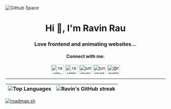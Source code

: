 ![Github Space](https://github.com/RavinRau/ravinrau/assets/12477629/a15dcf3b-5f16-449b-b682-d7a2690d433f)

<h1 align="center">Hi 👋, I'm Ravin Rau</h1>
<h3 align="center">Love frontend and animating websites...</h3>

<h4 align="center">Connect with me:</h4>
<p align="center">
  <a href="https://linkedin.com/in/ravin-rau" target="blank"><img align="center" src="https://raw.githubusercontent.com/rahuldkjain/github-profile-readme-generator/master/src/images/icons/Social/linked-in-alt.svg" alt="ravin-rau" height="30" width="40" /></a>
  <a href="https://codepen.io/ravinjr" target="blank"><img align="center" src="https://raw.githubusercontent.com/rahuldkjain/github-profile-readme-generator/master/src/images/icons/Social/codepen.svg" alt="ravinjr" height="30" width="40" /></a>
  <a href="https://dev.to/juniourrau" target="blank"><img align="center" src="https://raw.githubusercontent.com/rahuldkjain/github-profile-readme-generator/master/src/images/icons/Social/devto.svg" alt="juniourrau" height="30" width="40" /></a>
  <a href="https://codesandbox.com/juniourrau" target="blank"><img align="center" src="https://raw.githubusercontent.com/rahuldkjain/github-profile-readme-generator/master/src/images/icons/Social/codesandbox.svg" alt="juniourrau" height="30" width="40" /></a>
  <a href="https://medium.com/@ravinrau1" target="blank"><img align="center" src="https://raw.githubusercontent.com/rahuldkjain/github-profile-readme-generator/master/src/images/icons/Social/medium.svg" alt="@ravinrau1" height="30" width="40" /></a>
</p>

---

| ![Top Languages](https://github-readme-stats.vercel.app/api/top-langs?username=ravinrau&show_icons=true&layout=compact&locale=en&theme=chartreuse-dark&hide_border=true&langs_count=10&title_color=49e0ff&text_color=49e0ff)| ![Ravin's GitHub streak](https://github-readme-streak-stats.herokuapp.com/?user=ravinrau&theme=chartreuse-dark&hide_border=true&date_format=M%20j%5B%2C%20Y%5D&currStreakLabel=49e0ff&sideLabels=49e0ff&title_color=49e0ff&stroke=49e0ff) |
| :---: | :---: |

[![roadmap.sh](https://roadmap.sh/card/tall/669b40e59a21cb3c685b064c?variant=dark)](https://roadmap.sh)





